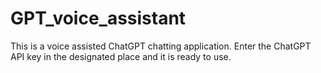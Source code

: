# GPT_voice_assistant
This is a voice assisted ChatGPT chatting application. Enter the ChatGPT API key in the designated place and it is ready to use.
